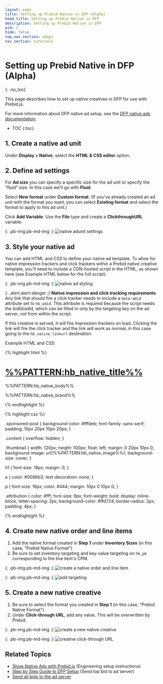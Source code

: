 ```yaml
---
layout: page
title: Setting up Prebid Native in DFP (Alpha)
head_title: Setting up Prebid Native in DFP
description: Setting up Prebid Native in DFP
pid: 3
hide: false
top_nav_section: adops
nav_section: tutorials
---
```


<div class="bs-docs-section" markdown="1">

# Setting up Prebid Native in DFP (Alpha)
{: .no_toc}

This page describes how to set up native creatives in DFP for use with Prebid.js.

For more information about DFP native ad setup, see the [DFP native ads documentation](https://support.google.com/dfp_premium/answer/6366845?hl=en).

* TOC
{:toc}

## 1. Create a native ad unit

Under **Display > Native**, select the **HTML & CSS editor** option.

## 2. Define ad settings

For **Ad size** you can specify a specific size for the ad unit or specify the "fluid" size.  In this case we'll go with **Fluid**.

Select **New format** under **Custom format**. (If you've already created an ad unit with the format you want, you can select **Existing format** and select the format to apply to this ad unit.)

Click **Add Variable**. Use the **File** type and create a **ClickthroughURL** variable.

{: .pb-img.pb-md-img :}
![native adunit settings]({{site.github.url}}/assets/images/ad-ops/dfp-native/prebid_native_settings.png)

## 3. Style your native ad

You can add HTML and CSS to define your native ad template. To allow for native impression trackers and click trackers within a Prebid native creative template, you'll need to include a CDN-hosted script in the HTML, as shown here (see Example HTML below for the full script):

{: .pb-img.pb-md-img :}
![native ad styling]({{site.github.url}}/assets/images/ad-ops/dfp-native/prebid_native_styling.png)

{: .alert.alert-danger :}
**Native impression and click tracking requirements**  
Any link that should fire a click tracker needs to include a `data-adid` attribute set to `hb_adid`. This attribute is required because the script needs the bidId/adId, which can be filled in only by the targeting key on the ad server, not from within the script.

If this creative is served, it will fire impression trackers on load. Clicking the link will fire the click tracker and the link will work as normal, in this case going to the `hb_native_linkurl` destination.

Example HTML and CSS:

{% highlight html %}

<div class="sponsored-post">
  <div class="thumbnail"></div>
  <div class="content">
    <h1><a href="%%CLICK_URL_UNESC%%%%PATTERN:hb_native_linkurl%%" target="_blank" class="pb-click" pbAdId="%%PATTERN:hb_adid%%">%%PATTERN:hb_native_title%%</a></h1>
    <p>%%PATTERN:hb_native_body%%</p>
    <div class="attribution">%%PATTERN:hb_native_brand%%</div>
  </div>
</div>
<script src="https://cdn.jsdelivr.net/npm/prebid-universal-creative@latest/dist/native-trk.js"></script>
<script>
  	let pbNativeTagData = {};
  	pbNativeTagData.pubUrl = "%%PATTERN:url%%";
  	window.pbNativeTag.startTrackers(pbNativeTagData);
</script>

{% endhighlight %}

{% highlight css %}

.sponsored-post {
    background-color: #fffdeb;
    font-family: sans-serif;
    padding: 10px 20px 10px 20px;
}

.content {
    overflow: hidden;
}

.thumbnail {
    width: 120px;
    height: 100px;
    float: left;
    margin: 0 20px 10px 0;
    background-image: url(%%PATTERN:hb_native_image%%);
    background-size: cover;
}

h1 {
    font-size: 18px;
    margin: 0;
}

a {
    color: #0086b3;
    text-decoration: none;
}

p {
    font-size: 16px;
    color: #444;
    margin: 10px 0 10px 0;
}

.attribution {
    color: #fff;
    font-size: 9px;
    font-weight: bold;
    display: inline-block;
    letter-spacing: 2px;
    background-color: #ffd724;
    border-radius: 2px;
    padding: 4px;
}

{% endhighlight %}

## 4. Create new native order and line items

1. Add the native format created in **Step 1** under **Inventory Sizes** (in this case, "Prebid Native Format")
2. Be sure to set inventory targeting and key-value targeting on `hb_pb` corresponding to the line item's CPM.

{: .pb-img.pb-md-img :}
![create a native order and line item]({{site.github.url}}/assets/images/ad-ops/dfp-native/new-order-and-line-item.png)

{: .pb-img.pb-md-img :}
![add targeting]({{site.github.url}}/assets/images/ad-ops/dfp-native/add-targeting.png)

## 5. Create a new native creative

1. Be sure to select the format you created in **Step 1** (in this case, "Prebid Native Format")
2. Under **Click-through URL**, add any value.  This will be overwritten by Prebid.

{: .pb-img.pb-md-img :}
![create a new native creative]({{site.github.url}}/assets/images/ad-ops/dfp-native/new-creative.png)

{: .pb-img.pb-md-img :}
![creative click-through URL]({{site.github.url}}/assets/images/ad-ops/dfp-native/creative-click-through-url.png)

## Related Topics

+ [Show Native Ads with Prebid.js]({{site.github.url}}/dev-docs/show-native-ads.html) (Engineering setup instructions)
+ [Step by Step Guide to DFP Setup]({{site.github.url}}/adops/step-by-step.html) (Send top bid to ad server)
+ [Send all bids to the ad server]({{site.github.url}}/adops/send-all-bids-adops.html)

</div>
